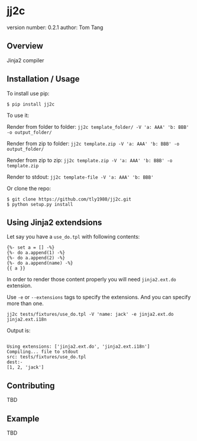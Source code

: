 jj2c
===============================

version number: 0.2.1
author: Tom Tang

Overview
--------

Jinja2 compiler

Installation / Usage
--------------------

To install use pip:

    $ pip install jj2c


To use it:

Render from folder to folder:
    `jj2c template_folder/ -V 'a: AAA' 'b: BBB' -o output_folder/`

Render from zip to folder:
    `jj2c template.zip -V 'a: AAA' 'b: BBB' -o output_folder/`

Render from zip to zip:
    `jj2c template.zip -V 'a: AAA' 'b: BBB' -o template.zip`

Render to stdout:
    `jj2c template-file -V 'a: AAA' 'b: BBB'`

Or clone the repo:

    $ git clone https://github.com/tly1980/jj2c.git
    $ python setup.py install


Using Jinja2 extendsions
------------------------

Let say you have a `use_do.tpl` with following contents:

```
{%- set a = [] -%}
{%- do a.append(1) -%}
{%- do a.append(2) -%}
{%- do a.append(name) -%}
{{ a }}
```

In order to render those content properly you will need
`jinja2.ext.do` extension.

Use `-e` or `--extensions` tags to specify the extensions. And you can specify
more than one.

```
jj2c tests/fixtures/use_do.tpl -V 'name: jack' -e jinja2.ext.do jinja2.ext.i18n
```

Output is:
```

Using extensions: ['jinja2.ext.do', 'jinja2.ext.i18n']
Compiling... file to stdout
src: tests/fixtures/use_do.tpl
dest:-
[1, 2, 'jack']
```


Contributing
------------

TBD

Example
-------

TBD
